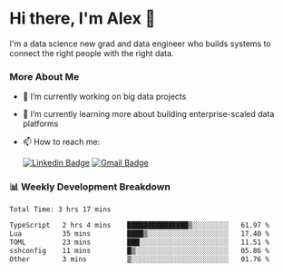 # Hi there, I'm Alex  👋

I'm a data science new grad and data engineer who builds systems to connect the right people with the right data. 

### More About Me

- 🔭 I’m currently working on big data projects
- 🌱 I’m currently learning more about building enterprise-scaled data platforms
- 📫 How to reach me:

  [![Linkedin Badge](https://img.shields.io/badge/LinkedIn-0077B5?style=for-the-badge&logo=linkedin&logoColor=white)](https://www.linkedin.com/in/itsalexchen) [![Gmail Badge](https://img.shields.io/badge/Gmail-D14836?style=for-the-badge&logo=gmail&logoColor=white)](mailto:itsalexchen@gmail.com)




### 📊 Weekly Development Breakdown
<!--START_SECTION:waka-->

```txt
Total Time: 3 hrs 17 mins

TypeScript   2 hrs 4 mins    ███████████████▒░░░░░░░░░   61.97 %
Lua          35 mins         ████▒░░░░░░░░░░░░░░░░░░░░   17.40 %
TOML         23 mins         ███░░░░░░░░░░░░░░░░░░░░░░   11.51 %
sshconfig    11 mins         █▒░░░░░░░░░░░░░░░░░░░░░░░   05.86 %
Other        3 mins          ▒░░░░░░░░░░░░░░░░░░░░░░░░   01.76 %
```

<!--END_SECTION:waka-->

